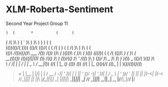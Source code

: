 # XLM-Roberta-Sentiment
Second Year Project Group 11

    )  (       *          (      (                                                                                             
 ( /(  )\ )  (  `         )\ )   )\ )                )                            )     (                  (                   
 )\())(()/(  )\))(       (()/(  (()/(   (         ( /( (      )      (         ( /(     )\              )  )\ (        (       
((_)\  /(_))((_)()\  ___  /(_))  /(_)) ))\  (     )\()))\    (      ))\  (     )\()) ((((_)(   (     ( /( ((_))\ )  (  )\  (   
__((_)(_))  (_()((_)|___|(_))   (_))  /((_) )\ ) (_))/((_)   )\  ' /((_) )\ ) (_))/   )\ _ )\  )\ )  )(_)) _ (()/(  )\((_) )\  
\ \/ /| |   |  \/  |     | _ \  / __|(_))  _(_/( | |_  (_) _((_)) (_))  _(_/( | |_    (_)_\(_)_(_/( ((_)_ | | )(_))((_)(_)((_) 
 >  < | |__ | |\/| |     |   /  \__ \/ -_)| ' \))|  _| | || '  \()/ -_)| ' \))|  _|    / _ \ | ' \))/ _` || || || |(_-<| |(_-< 
/_/\_\|____||_|  |_|     |_|_\  |___/\___||_||_|  \__| |_||_|_|_| \___||_||_|  \__|   /_/ \_\|_||_| \__,_||_| \_, |/__/|_|/__/ 
                                                                                                              |__/             
